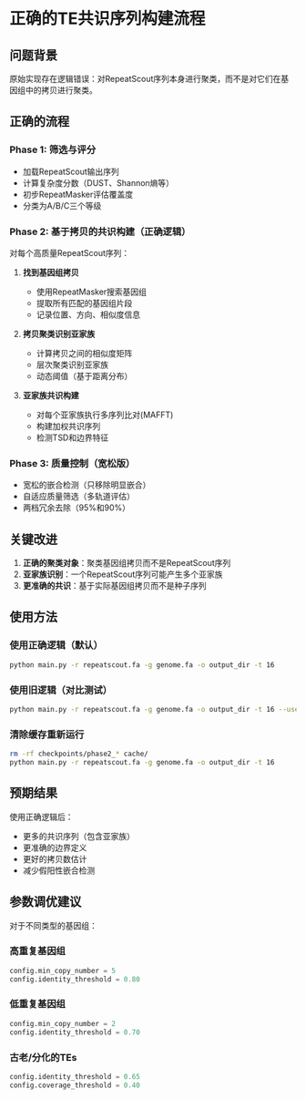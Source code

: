 # 正确的TE共识序列构建流程

## 问题背景

原始实现存在逻辑错误：对RepeatScout序列本身进行聚类，而不是对它们在基因组中的拷贝进行聚类。

## 正确的流程

### Phase 1: 筛选与评分
- 加载RepeatScout输出序列
- 计算复杂度分数（DUST、Shannon熵等）
- 初步RepeatMasker评估覆盖度
- 分类为A/B/C三个等级

### Phase 2: 基于拷贝的共识构建（正确逻辑）

对每个高质量RepeatScout序列：

1. **找到基因组拷贝**
   - 使用RepeatMasker搜索基因组
   - 提取所有匹配的基因组片段
   - 记录位置、方向、相似度信息

2. **拷贝聚类识别亚家族**
   - 计算拷贝之间的相似度矩阵
   - 层次聚类识别亚家族
   - 动态阈值（基于距离分布）

3. **亚家族共识构建**
   - 对每个亚家族执行多序列比对(MAFFT)
   - 构建加权共识序列
   - 检测TSD和边界特征

### Phase 3: 质量控制（宽松版）
- 宽松的嵌合检测（只移除明显嵌合）
- 自适应质量筛选（多轨道评估）
- 两档冗余去除（95%和90%）

## 关键改进

1. **正确的聚类对象**：聚类基因组拷贝而不是RepeatScout序列
2. **亚家族识别**：一个RepeatScout序列可能产生多个亚家族
3. **更准确的共识**：基于实际基因组拷贝而不是种子序列

## 使用方法

### 使用正确逻辑（默认）
```bash
python main.py -r repeatscout.fa -g genome.fa -o output_dir -t 16
```

### 使用旧逻辑（对比测试）
```bash
python main.py -r repeatscout.fa -g genome.fa -o output_dir -t 16 --use-old-logic
```

### 清除缓存重新运行
```bash
rm -rf checkpoints/phase2_* cache/
python main.py -r repeatscout.fa -g genome.fa -o output_dir -t 16
```

## 预期结果

使用正确逻辑后：
- 更多的共识序列（包含亚家族）
- 更准确的边界定义
- 更好的拷贝数估计
- 减少假阳性嵌合检测

## 参数调优建议

对于不同类型的基因组：

### 高重复基因组
```python
config.min_copy_number = 5
config.identity_threshold = 0.80
```

### 低重复基因组
```python
config.min_copy_number = 2
config.identity_threshold = 0.70
```

### 古老/分化的TEs
```python
config.identity_threshold = 0.65
config.coverage_threshold = 0.40
```